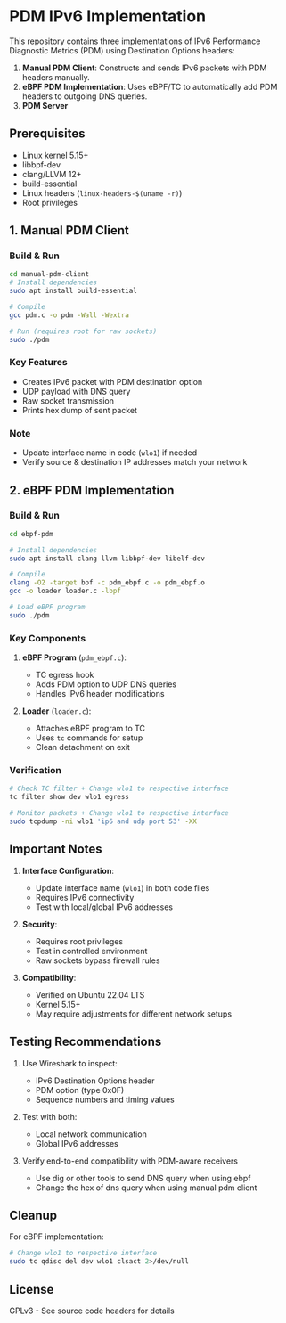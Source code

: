 # PDM IPv6 Implementation

This repository contains three implementations of IPv6 Performance Diagnostic Metrics (PDM) using Destination Options headers:

1. **Manual PDM Client**: Constructs and sends IPv6 packets with PDM headers manually.
2. **eBPF PDM Implementation**: Uses eBPF/TC to automatically add PDM headers to outgoing DNS queries.
3. **PDM Server**

## Prerequisites

- Linux kernel 5.15+
- libbpf-dev
- clang/LLVM 12+
- build-essential
- Linux headers (`linux-headers-$(uname -r)`)
- Root privileges

## 1. Manual PDM Client

### Build & Run

```bash
cd manual-pdm-client
# Install dependencies
sudo apt install build-essential

# Compile
gcc pdm.c -o pdm -Wall -Wextra

# Run (requires root for raw sockets)
sudo ./pdm
```

### Key Features
- Creates IPv6 packet with PDM destination option
- UDP payload with DNS query
- Raw socket transmission
- Prints hex dump of sent packet

### Note
- Update interface name in code (`wlo1`) if needed
- Verify source & destination IP addresses match your network

## 2. eBPF PDM Implementation

### Build & Run

```bash
cd ebpf-pdm

# Install dependencies
sudo apt install clang llvm libbpf-dev libelf-dev

# Compile
clang -O2 -target bpf -c pdm_ebpf.c -o pdm_ebpf.o
gcc -o loader loader.c -lbpf

# Load eBPF program
sudo ./pdm
```

### Key Components
1. **eBPF Program** (`pdm_ebpf.c`):
   - TC egress hook
   - Adds PDM option to UDP DNS queries
   - Handles IPv6 header modifications

2. **Loader** (`loader.c`):
   - Attaches eBPF program to TC
   - Uses `tc` commands for setup
   - Clean detachment on exit

### Verification
```bash
# Check TC filter + Change wlo1 to respective interface
tc filter show dev wlo1 egress

# Monitor packets + Change wlo1 to respective interface
sudo tcpdump -ni wlo1 'ip6 and udp port 53' -XX
```

## Important Notes

1. **Interface Configuration**:
   - Update interface name (`wlo1`) in both code files
   - Requires IPv6 connectivity
   - Test with local/global IPv6 addresses

2. **Security**:
   - Requires root privileges
   - Test in controlled environment
   - Raw sockets bypass firewall rules

3. **Compatibility**:
   - Verified on Ubuntu 22.04 LTS
   - Kernel 5.15+
   - May require adjustments for different network setups

## Testing Recommendations

1. Use Wireshark to inspect:
   - IPv6 Destination Options header
   - PDM option (type 0x0F)
   - Sequence numbers and timing values

2. Test with both:
   - Local network communication
   - Global IPv6 addresses

3. Verify end-to-end compatibility with PDM-aware receivers
   - Use dig or other tools to send DNS query when using ebpf
   - Change the hex of dns query when using manual pdm client

## Cleanup

For eBPF implementation:
```bash
# Change wlo1 to respective interface
sudo tc qdisc del dev wlo1 clsact 2>/dev/null
```

## License
GPLv3 - See source code headers for details
